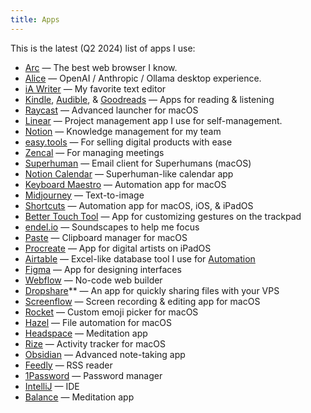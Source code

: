 ```yaml
---
title: Apps
---
```

This is the latest (Q2 2024) list of apps I use:

- [Arc](https://arc.net/) — The best web browser I know.
- [Alice](https://heyalice.app/) — OpenAI / Anthropic / Ollama desktop experience.
- [iA Writer](https://ia.net) — My favorite text editor
- [Kindle](https://apps.apple.com/pl/app/amazon-kindle/id302584613?l=pl), [Audible](https://audible.com/), & [Goodreads](https://www.goodreads.com/user/show/91387486-adam-gospodarczyk) — Apps for reading & listening
- [Raycast](https://www.raycast.com/) — Advanced launcher for macOS
- [Linear](https://linear.app/) — Project management app I use for self-management.
- [Notion](https://www.notion.so/) — Knowledge management for my team
- [easy.tools](https://easy.tools) — For selling digital products with ease
- [Zencal](https://zencal.io/) — For managing meetings
- [Superhuman](https://superhuman.com/) — Email client for Superhumans (macOS)
- [Notion Calendar](https://cron.com/) — Superhuman-like calendar app
- [Keyboard Maestro](https://www.keyboardmaestro.com/main/) — Automation app for macOS
- [Midjourney](https://midjourney.com/) — Text-to-image
- [Shortcuts](https://apps.apple.com/us/app/shortcuts/id915249334) — Automation app for macOS, iOS, & iPadOS
- [Better Touch Tool](https://folivora.ai/) — App for customizing gestures on the trackpad
- [endel.io](https://endel.io/) — Soundscapes to help me focus
- [Paste](https://setapp.com/apps/paste) — Clipboard manager for macOS
- [Procreate](https://apps.apple.com/us/app/procreate/id425073498) — App for digital artists on iPadOS
- [Airtable](https://airtable.com/) — Excel-like database tool I use for [Automation](Automation.md)
- [Figma](https://figma.com/) — App for designing interfaces
- [Webflow](https://webflow.com/) — No-code web builder
- [Dropshare](https://dropshare.app/)** — An app for quickly sharing files with your VPS
- [Screenflow](http://www.telestream.net/screenflow/overview.htm) — Screen recording & editing app for macOS
- [Rocket](https://matthewpalmer.net/rocket/) — Custom emoji picker for macOS
- [Hazel](https://www.noodlesoft.com/) — File automation for macOS
- [Headspace](https://headspace.com/) — Meditation app
- [Rize](https://rize.io/) — Activity tracker for macOS
- [Obsidian](https://obsidian.md) — Advanced note-taking app
- [Feedly](https://feedly.com/) — RSS reader
- [1Password](https://1password.com/) — Password manager
- [IntelliJ](https://www.jetbrains.com/idea/) — IDE
- [Balance](https://www.balanceapp.com/) — Meditation app
